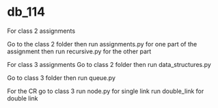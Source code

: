 # db_114
For class 2 assignments

Go to the class 2 folder
then run assignments.py for one part of the assignment
then run recursive.py for the other part

For class 3 assignments
Go to class 2 folder
then run data_structures.py

Go to class 3 folder
then run queue.py

For the CR
go to class 3
run node.py for single link
run double_link for double link
